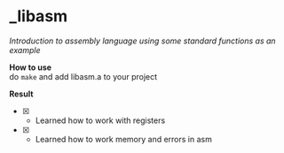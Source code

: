# _libasm
*Introduction to assembly language using some standard functions as an example*
   
**How to use**   
do ```make``` and add libasm.a to your project  
   
**Result**
- [x] - Learned how to work with registers
- [x] - Learned how to work memory and errors in asm
